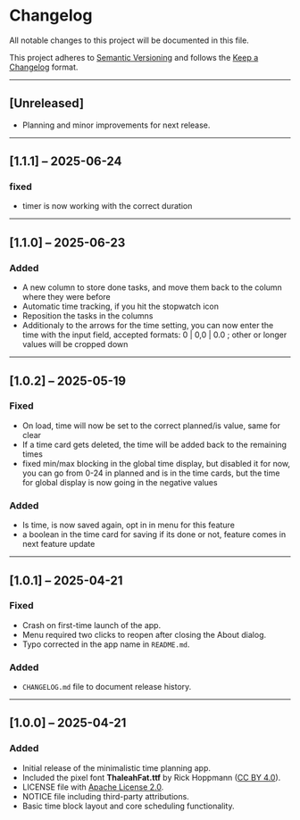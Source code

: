 # Changelog

All notable changes to this project will be documented in this file.

This project adheres to [Semantic Versioning](https://semver.org/) and follows the [Keep a Changelog](https://keepachangelog.com/en/1.0.0/) format.

---

## [Unreleased]
- Planning and minor improvements for next release.

---

## [1.1.1] – 2025-06-24
### fixed
- timer is now working with the correct duration

---

## [1.1.0] – 2025-06-23
### Added
- A new column to store done tasks, and move them back to the column where they were before
- Automatic time tracking, if you hit the stopwatch icon
- Reposition the tasks in the columns
- Additionaly to the arrows for the time setting, you can now enter the time with the input field, accepted formats: 0 | 0,0 | 0.0 ; other or longer values will be cropped down 

---

## [1.0.2] – 2025-05-19
### Fixed
- On load, time will now be set to the correct planned/is value, same for clear
- If a time card gets deleted, the time will be added back to the remaining times
- fixed min/max blocking in the global time display, but disabled it for now, you can go from 0-24 in planned and is in the time cards, but the time for global display is now going in the negative values

### Added
- Is time, is now saved again, opt in in menu for this feature
- a boolean in the time card for saving if its done or not, feature comes in next feature update

---

## [1.0.1] – 2025-04-21
### Fixed
- Crash on first-time launch of the app.
- Menu required two clicks to reopen after closing the About dialog.
- Typo corrected in the app name in `README.md`.

### Added
- `CHANGELOG.md` file to document release history.

---

## [1.0.0] – 2025-04-21
### Added
- Initial release of the minimalistic time planning app.
- Included the pixel font **ThaleahFat.ttf** by Rick Hoppmann ([CC BY 4.0](https://creativecommons.org/licenses/by/4.0/)).
- LICENSE file with [Apache License 2.0](https://www.apache.org/licenses/LICENSE-2.0).
- NOTICE file including third-party attributions.
- Basic time block layout and core scheduling functionality.
